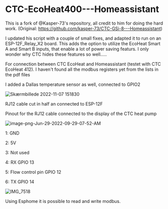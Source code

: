 # CTC-EcoHeat400---Homeassistant
This is a fork of @Kasper-73's repository, all credit to him for doing the hard work. (Original: https://github.com/kasper-73/CTC-GSi-8---Homeassistant) 

I updated his script with a couple of small fixes, and adapted it to run on an ESP-12F_Relay_X2 board. This adds the option to utilize the EcoHeat Smart A and Smart B inputs, that enable a lot of power saving featurs. I only wonder why CTC hides these features so well.....


For connection between CTC EcoHeat and Homeassistant (testet with CTC EcoHeat 412).
I haven't found all the modbus registers yet from the lists in the pdf files

I added a Dallas temperature sensor as well, connected to GPIO2

![Skærmbillede 2022-11-07 151830](https://user-images.githubusercontent.com/71944008/200332690-383c7424-a406-4df4-b542-bcc13bf7fdfd.png)


RJ12 cable cut in half an connected to ESP-12F

Pinout for the RJ12 cable connected to the display of the CTC heat pump

![image-png-Jun-29-2022-09-29-07-52-AM](https://user-images.githubusercontent.com/71944008/200346393-598ecfbc-5bc0-45ca-adbf-1e089296bc18.png)

1: GND

2: 5V

3: Not used

4: RX GPIO 13

5: Flow control pin GPIO 12 

6: TX GPIO 14

![IMG_7518](https://user-images.githubusercontent.com/58219639/226720655-22fad034-ee9d-42ee-974b-83147a12c1c2.jpg)


Using Esphome it is possible to read and write modbus.
